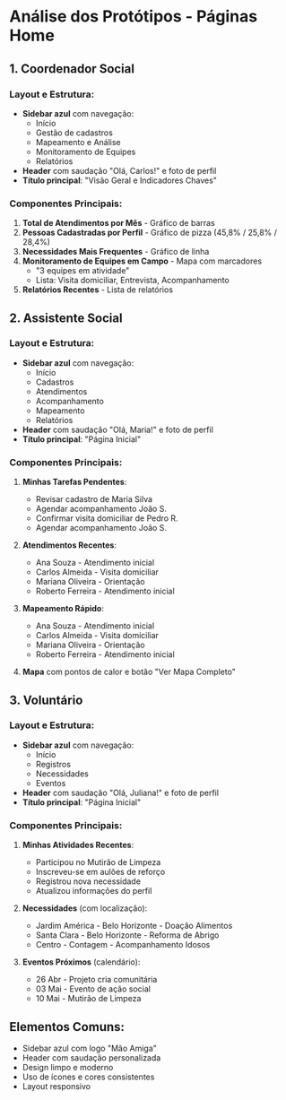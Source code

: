 # Análise dos Protótipos - Páginas Home

## 1. Coordenador Social

### Layout e Estrutura:
- **Sidebar azul** com navegação:
  - Início
  - Gestão de cadastros
  - Mapeamento e Análise
  - Monitoramento de Equipes
  - Relatórios
- **Header** com saudação "Olá, Carlos!" e foto de perfil
- **Título principal**: "Visão Geral e Indicadores Chaves"

### Componentes Principais:
1. **Total de Atendimentos por Mês** - Gráfico de barras
2. **Pessoas Cadastradas por Perfil** - Gráfico de pizza (45,8% / 25,8% / 28,4%)
3. **Necessidades Mais Frequentes** - Gráfico de linha
4. **Monitoramento de Equipes em Campo** - Mapa com marcadores
   - "3 equipes em atividade"
   - Lista: Visita domiciliar, Entrevista, Acompanhamento
5. **Relatórios Recentes** - Lista de relatórios

## 2. Assistente Social

### Layout e Estrutura:
- **Sidebar azul** com navegação:
  - Início
  - Cadastros
  - Atendimentos
  - Acompanhamento
  - Mapeamento
  - Relatórios
- **Header** com saudação "Olá, Maria!" e foto de perfil
- **Título principal**: "Página Inicial"

### Componentes Principais:
1. **Minhas Tarefas Pendentes**:
   - Revisar cadastro de Maria Silva
   - Agendar acompanhamento João S.
   - Confirmar visita domiciliar de Pedro R.
   - Agendar acompanhamento João S.

2. **Atendimentos Recentes**:
   - Ana Souza - Atendimento inicial
   - Carlos Almeida - Visita domiciliar
   - Mariana Oliveira - Orientação
   - Roberto Ferreira - Atendimento inicial

3. **Mapeamento Rápido**:
   - Ana Souza - Atendimento inicial
   - Carlos Almeida - Visita domiciliar
   - Mariana Oliveira - Orientação
   - Roberto Ferreira - Atendimento inicial

4. **Mapa** com pontos de calor e botão "Ver Mapa Completo"

## 3. Voluntário

### Layout e Estrutura:
- **Sidebar azul** com navegação:
  - Início
  - Registros
  - Necessidades
  - Eventos
- **Header** com saudação "Olá, Juliana!" e foto de perfil
- **Título principal**: "Página Inicial"

### Componentes Principais:
1. **Minhas Atividades Recentes**:
   - Participou no Mutirão de Limpeza
   - Inscreveu-se em aulões de reforço
   - Registrou nova necessidade
   - Atualizou informações do perfil

2. **Necessidades** (com localização):
   - Jardim América - Belo Horizonte - Doação Alimentos
   - Santa Clara - Belo Horizonte - Reforma de Abrigo
   - Centro - Contagem - Acompanhamento Idosos

3. **Eventos Próximos** (calendário):
   - 26 Abr - Projeto cria comunitária
   - 03 Mai - Evento de ação social
   - 10 Mai - Mutirão de Limpeza

## Elementos Comuns:
- Sidebar azul com logo "Mão Amiga"
- Header com saudação personalizada
- Design limpo e moderno
- Uso de ícones e cores consistentes
- Layout responsivo

